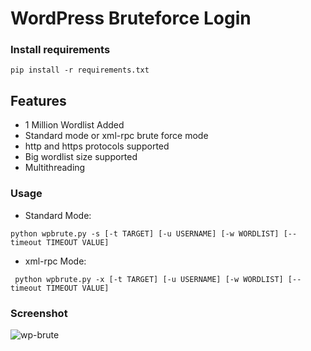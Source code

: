 # WordPress Bruteforce Login

### Install requirements
```
pip install -r requirements.txt
```

## Features
* 1 Million Wordlist Added
* Standard mode or xml-rpc brute force mode
* http and https protocols supported
* Big wordlist size supported
* Multithreading

### Usage
  * Standard Mode:
```
python wpbrute.py -s [-t TARGET] [-u USERNAME] [-w WORDLIST] [--timeout TIMEOUT VALUE]
```
  * xml-rpc Mode:
```
 python wpbrute.py -x [-t TARGET] [-u USERNAME] [-w WORDLIST] [--timeout TIMEOUT VALUE]
```

### Screenshot

![wp-brute](https://user-images.githubusercontent.com/35635224/38143418-abfa1174-346a-11e8-8a64-7b811531ebf8.png)
